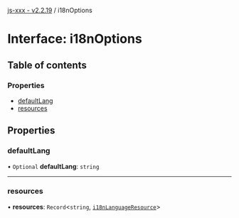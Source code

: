 [js-xxx - v2.2.19](../README.md) / i18nOptions

# Interface: i18nOptions

## Table of contents

### Properties

- [defaultLang](i18nOptions.md#defaultlang)
- [resources](i18nOptions.md#resources)

## Properties

### defaultLang

• `Optional` **defaultLang**: `string`

___

### resources

• **resources**: `Record`\<`string`, [`i18nLanguageResource`](i18nLanguageResource.md)\>
